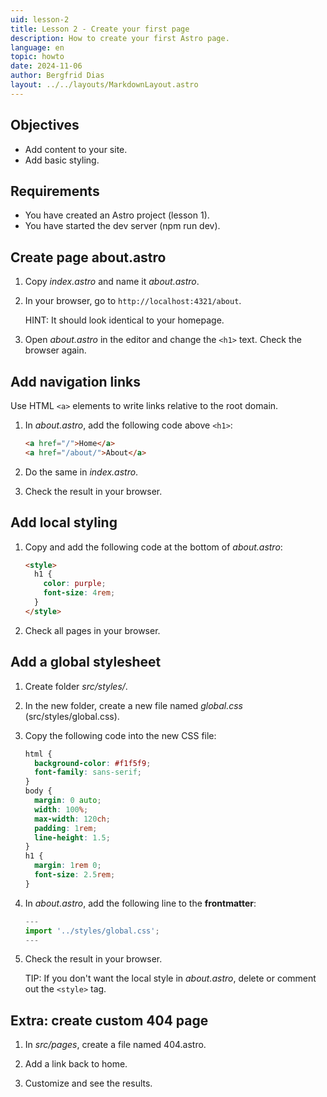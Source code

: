 ```yaml
---
uid: lesson-2
title: Lesson 2 - Create your first page
description: How to create your first Astro page.
language: en
topic: howto
date: 2024-11-06
author: Bergfrid Dias
layout: ../../layouts/MarkdownLayout.astro
---
```

## Objectives

* Add content to your site.
* Add basic styling.

## Requirements

* You have created an Astro project (lesson 1).
* You have started the dev server (npm run dev).

## Create page about.astro

1. Copy *index.astro* and name it *about.astro*.

1. In your browser, go to `http://localhost:4321/about`.

    HINT: It should look identical to your homepage.

1. Open *about.astro* in the editor and change the `<h1>` text. Check the browser again.

## Add navigation links

Use HTML `<a>` elements to write links relative to the root domain.

1. In *about.astro*, add the following code above `<h1>`:

    ```html
    <a href="/">Home</a>
    <a href="/about/">About</a>
    ```

1. Do the same in *index.astro*.

1. Check the result in your browser.

## Add local styling

1. Copy and add the following code at the bottom of *about.astro*:

    ```html
    <style>
      h1 {
        color: purple;
        font-size: 4rem;
      }
    </style>
    ```

1. Check all pages in your browser.

## Add a global stylesheet

1. Create folder *src/styles/*.

1. In the new folder, create a new file named *global.css* (src/styles/global.css).

1. Copy the following code into the new CSS file:

    ```css
    html {
      background-color: #f1f5f9;
      font-family: sans-serif;
    }
    body {
      margin: 0 auto;
      width: 100%;
      max-width: 120ch;
      padding: 1rem;
      line-height: 1.5;
    }
    h1 {
      margin: 1rem 0;
      font-size: 2.5rem;
    }
    ```

1. In *about.astro*, add the following line to the **frontmatter**:

    ```javascript
    ---
    import '../styles/global.css';
    ---
    ```

1. Check the result in your browser.

    TIP: If you don't want the local style in *about.astro*, delete or comment out the `<style>` tag.

## Extra: create custom 404 page

1. In *src/pages*, create a file named 404.astro.

1. Add a link back to home.

1. Customize and see the results.
